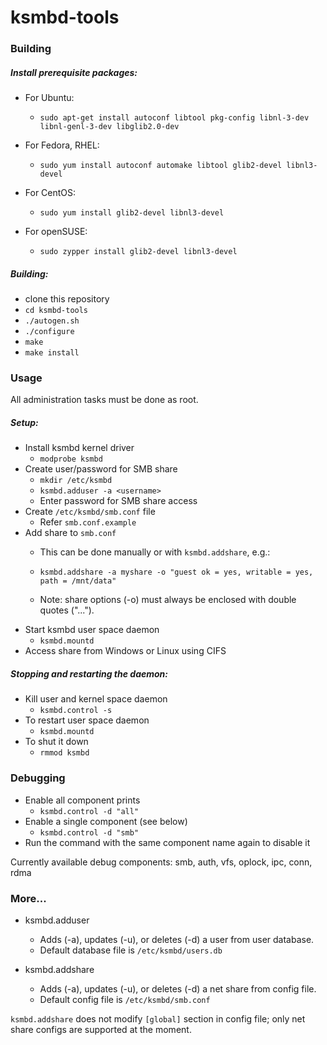 # ksmbd-tools

### Building

##### Install prerequisite packages:

- For Ubuntu:
  - `sudo apt-get install autoconf libtool pkg-config libnl-3-dev libnl-genl-3-dev libglib2.0-dev`

- For Fedora, RHEL:
  - `sudo yum install autoconf automake libtool glib2-devel libnl3-devel`

- For CentOS:
  - `sudo yum install glib2-devel libnl3-devel`

- For openSUSE:
  - `sudo zypper install glib2-devel libnl3-devel`

##### Building:

- clone this repository
- `cd ksmbd-tools`
- `./autogen.sh`
- `./configure`
- `make`
- `make install`


### Usage

All administration tasks must be done as root.

##### Setup:

- Install ksmbd kernel driver
	- `modprobe ksmbd`
- Create user/password for SMB share
	- `mkdir /etc/ksmbd`
	- `ksmbd.adduser -a <username>`
	- Enter password for SMB share access
- Create `/etc/ksmbd/smb.conf` file
	- Refer `smb.conf.example`
- Add share to `smb.conf`
	- This can be done manually or with `ksmbd.addshare`, e.g.:
	- `ksmbd.addshare -a myshare -o "guest ok = yes, writable = yes, path = /mnt/data"`

	- Note: share options (-o) must always be enclosed with double quotes ("...").
- Start ksmbd user space daemon
	- `ksmbd.mountd`
- Access share from Windows or Linux using CIFS


##### Stopping and restarting the daemon:

- Kill user and kernel space daemon
  - `ksmbd.control -s`
- To restart user space daemon
  - `ksmbd.mountd`
- To shut it down
  - `rmmod ksmbd`


### Debugging

- Enable all component prints
  - `ksmbd.control -d "all"`
- Enable a single component (see below)
  - `ksmbd.control -d "smb"`
- Run the command with the same component name again to disable it
		
Currently available debug components:
smb, auth, vfs, oplock, ipc, conn, rdma


### More...

- ksmbd.adduser
  - Adds (-a), updates (-u), or deletes (-d) a user from user database.
  - Default database file is `/etc/ksmbd/users.db`

- ksmbd.addshare
  - Adds (-a), updates (-u), or deletes (-d) a net share from config file.
  - Default config file is `/etc/ksmbd/smb.conf`

`ksmbd.addshare` does not modify `[global]` section in config file; only net
share configs are supported at the moment.
